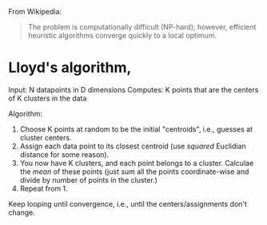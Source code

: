 From Wikipedia:
> The problem is computationally difficult (NP-hard); however, efficient heuristic algorithms converge quickly to a local optimum.

Lloyd's algorithm,
==================

Input: N datapoints in D dimensions
Computes: K points that are the centers of K clusters in the data

Algorithm:

1. Choose K points at random to be the initial "centroids", i.e., guesses at cluster centers.
2. Assign each data point to its closest centroid (use *squared* Euclidian distance for some reason).
3. You now have K clusters, and each point belongs to a cluster. Calculae the *mean* of these points (just sum all the points coordinate-wise and divide by number of points in the cluster.)
4. Repeat from 1.

Keep looping until convergence, i.e., until the centers/assignments don't change.
